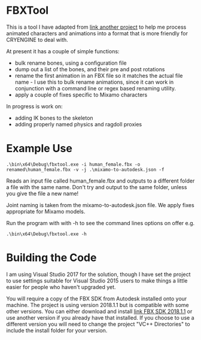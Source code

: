 # FBXTool

This is a tool I have adapted from [link another project](https://github.com/L0rdCha0s/FBXJointRenamer) to help me process animated characters and animations into a format that is more friendly for CRYENGINE to deal with.

At present it has a couple of simple functions:

* bulk rename bones, using a configuration file
* dump out a list of the bones, and their pre and post rotations
* rename the first animation in an FBX file so it matches the actual file name - I use this to bulk rename animations, since it can work in conjunction with a command line or regex based renaming utility.
* apply a couple of fixes specific to Mixamo characters

In progress is work on:

* adding IK bones to the skeleton
* adding properly named physics and ragdoll proxies

# Example Use

```
.\bin\x64\Debug\fbxtool.exe -i human_female.fbx -o renamed\human_female.fbx -v -j .\mixamo-to-autodesk.json -f
```

Reads an input file called human_female.fbx and outputs to a different folder a file with the same name. Don't try and output to the same folder, unless you give the file a new name!

Joint naming is taken from the mixamo-to-autodesk.json file. We apply fixes appropriate for Mixamo models.

Run the program with with -h to see the command lines options on offer e.g.

```
.\bin\x64\Debug\fbxtool.exe -h
```

# Building the Code

I am using Visual Studio 2017 for the solution, though I have set the project to use settings suitable for Visual Studio 2015 users to make things a little easier for people who haven't upgraded yet.

You will require a copy of the FBX SDK from Autodesk installed onto your machine. The project is using version 2018.1.1 but is compatible with some other versions. You can either download and install [link FBX SDK 2018.1.1](https://www.autodesk.com/developer-network/platform-technologies/fbx-sdk-2018-1-1) or use another version if you already have that installed. If you choose to use a different version you will need to change the project "VC++ Directories" to include the install folder for your version.
